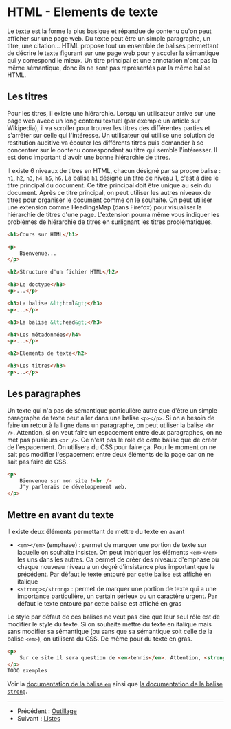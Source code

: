 # HTML - Elements de texte

Le texte est la forme la plus basique et répandue de contenu qu'on peut
afficher sur une page web. Du texte peut être un simple paragraphe, un titre,
une citation... HTML propose tout un ensemble de balises permettant de décrire
le texte figurant sur une page web pour y accoler la sémantique qui y
correspond le mieux. Un titre principal et une annotation n'ont pas la même
sémantique, donc ils ne sont pas représentés par la même balise HTML.

## Les titres


Pour les titres, il existe une hiérarchie. Lorsqu'un utilisateur arrive sur une
page web aveec un long contenu textuel (par exemple un article sur Wikipedia),
il va scroller pour trouver les titres des différentes parties et s'arrêter sur
celle qui l'intéresse. Un utilisateur qui utillise une solution de restitution
auditive va écouter les différents titres puis demander à se concentrer sur le
contenu correspondant au titre qui semble l'intéresser. Il est donc important
d'avoir une bonne hiérarchie de titres.

Il existe 6 niveaux de titres en HTML, chacun désigné par sa propre balise :
`h1`, `h2`, `h3`, `h4`, `h5`, `h6`. La balise `h1` désigne un titre de niveau
1, c'est à dire le titre principal du document. Ce titre principal doit être
unique au sein du document. Après ce titre principal, on peut utiliser les
autres niveaux de titres pour organiser le document comme on le souhaite. On
peut utiliser une extension comme HeadingsMap (dans Firefox) pour visualiser la
hiérarchie de titres d'une page. L'extension pourra même vous indiquer les
problèmes de hiérarchie de titres en surlignant les titres problématiques.

```html
<h1>Cours sur HTML</h1>

<p>
	Bienvenue...
</p>

<h2>Structure d'un fichier HTML</h2>

<h3>Le doctype</h3>
<p>...</p>

<h3>La balise &lt;html&gt;</h3>
<p>...</p>

<h3>La balise &lt;head&gt;</h3>

<h4>Les métadonnées</h4>
<p>...</p>

<h2>Elements de texte</h2>

<h3>Les titres</h3>
<p>...</p>
```

## Les paragraphes

Un texte qui n'a pas de sémantique particulière autre que d'être un simple
paragraphe de texte peut aller dans une balise `<p></p>`. Si on a besoin de
faire un retour à la ligne dans un paragraphe, on peut utiliser la balise `<br
/>`. Attention, si on veut faire un espacement entre deux paragraphes, on ne
met pas plusieurs `<br />`. Ce n'est pas le rôle de cette balise que de créer
de l'espacement. On utilisera du CSS pour faire ça. Pour le moment on ne sait
pas modifier l'espacement entre deux éléments de la page car on ne sait pas
faire de CSS.

```html
<p>
	Bienvenue sur mon site !<br />
	J'y parlerais de développement web.
</p>
```

## Mettre en avant du texte

Il existe deux éléments permettant de mettre du texte en avant

* `<em></em>` (emphase) : permet de marquer une portion de texte sur laquelle on souhaite insister. On peut imbriquer les éléments `<em></em>` les uns dans les autres. Ca permet de créer des niveaux d'emphase où chaque nouveau niveau a un degré d'insistance plus important que le précédent. Par défaut le texte entouré par cette balise est affiché en italique
* `<strong></strong>` : permet de marquer une portion de texte qui a une importance particulière, un certain sérieux ou un caractère urgent. Par défaut le texte entouré par cette balise est affiché en gras

Le style par défaut de ces balises ne veut pas dire que leur seul rôle est de
modifier le style du texte. Si on souhaite mettre du texte en italique mais
sans modifier sa sémantique (ou sans que sa sémantique soit celle de la balise
`<em>`), on utilisera du CSS. De même pour du texte en gras. 

```html
<p>
	Sur ce site il sera question de <em>tennis</em>. Attention, <strong>aucun troll ne sera toléré</strong>
</p>
TODO exemples
```

Voir la [documentation de la balise
`em`](https://developer.mozilla.org/fr/docs/Web/HTML/Element/em) ainsi que [la
documentation de la balise
`strong`](https://developer.mozilla.org/fr/docs/Web/HTML/Element/strong).

<hr />

* Précédent : [Outillage](02-outillage.md)
* Suivant : [Listes](04-listes.md)


